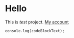 # Hello
This is *test* project.
[My account](https://github.com/Sunny-Rabbit/)
```let codeBlockText = 'Hi!';
console.log(codeBlockText);
```